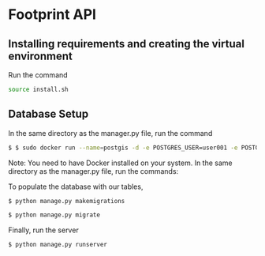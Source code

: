 # Footprint API

## Installing requirements and creating the virtual environment

Run the command

```bash
source install.sh
```

## Database Setup

In the same directory as the manager.py file, run the command

```bash
$ $ sudo docker run --name=postgis -d -e POSTGRES_USER=user001 -e POSTGRES_PASS=admin -e POSTGRES_DBNAME=footprintDB -p 5432:5432 kartoza/postgis:9.6-2.4
```

Note: You need to have Docker installed on your system.
In the same directory as the manager.py file, run the commands:

To populate the database with our tables,

```bash
$ python manage.py makemigrations
```

```bash
$ python manage.py migrate
```

Finally, run the server

```bash
$ python manage.py runserver
```
